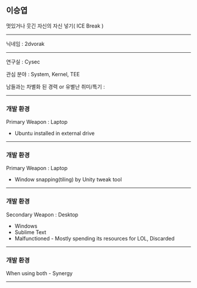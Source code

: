 ## 이승엽

멋있거나 웃긴 자신의 자신 넣기( ICE Break )

---

닉네임 : 2dvorak

---

연구실 : Cysec

관심 분야 : System, Kernel, TEE

남들과는 차별화 된 경력 or 유별난 취미/특기 : 


---

### 개발 환경

Primary Weapon : Laptop
 - Ubuntu installed in external drive

---
### 개발 환경

Primary Weapon : Laptop
 - Window snapping(tiling) by Unity tweak tool

---
### 개발 환경

Secondary Weapon : Desktop
 - Windows
 - Sublime Text
 - Malfunctioned - Mostly spending its resources for LOL, Discarded

---
### 개발 환경

When using both - Synergy

---
